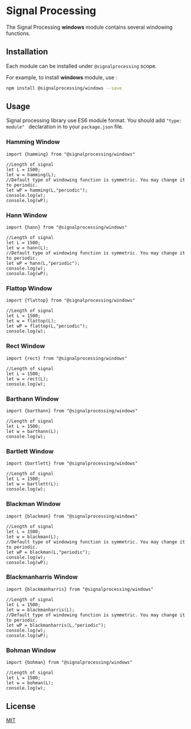 # Signal Processing

The Signal Processing **windows** module contains several windowing functions.

## Installation

Each module can be installed under `@signalprocessing` scope.

For example, to install **windows** module, use :

```bash
npm install @signalprocessing/windows --save
```

## Usage

Signal processing library use ES6 module format. You should add `"type: module" ` declaration in to your `package.json` file. 

### Hamming Window

```node
import {hamming} from "@signalprocessing/windows"

//Length of signal
let L = 1500;
let w = hamming(L);
//Default type of windowing function is symmetric. You may change it to periodic.
let wP = hamming(L,"periodic");
console.log(w);
console.log(wP);
```
### Hann Window

```node
import {hann} from "@signalprocessing/windows"

//Length of signal
let L = 1500;
let w = hann(L);
//Default type of windowing function is symmetric. You may change it to periodic.
let wP = hann(L,"periodic");
console.log(w);
console.log(wP);
```
### Flattop Window

```node
import {flattop} from "@signalprocessing/windows"

//Length of signal
let L = 1500;
let w = flattop(L);
let wP = flattop(L,"periodic");
console.log(w);
```
### Rect Window

```node
import {rect} from "@signalprocessing/windows"

//Length of signal
let L = 1500;
let w = rect(L);
console.log(w);
```
### Barthann Window

```node
import {barthann} from "@signalprocessing/windows"

//Length of signal
let L = 1500;
let w = barthann(L);
console.log(w);
```
### Bartlett Window
```node
import {bartlett} from "@signalprocessing/windows"

//Length of signal
let L = 1500;
let w = bartlett(L);
console.log(w);
```
### Blackman Window

```node
import {blackman} from "@signalprocessing/windows"

//Length of signal
let L = 1500;
let w = blackman(L);
//Default type of windowing function is symmetric. You may change it to periodic.
let wP = blackman(L,"periodic");
console.log(w);
console.log(wP);
```
### Blackmanharris Window
```node
import {blackmanharris} from "@signalprocessing/windows"

//Length of signal
let L = 1500;
let w = blackmanharris(L);
//Default type of windowing function is symmetric. You may change it to periodic.
let wP = blackmanharris(L,"periodic");
console.log(w);
console.log(wP);
```
### Bohman Window
```node
import {bohman} from "@signalprocessing/windows"

//Length of signal
let L = 1500;
let w = bohman(L);
console.log(w);
```

## License

[MIT](https://choosealicense.com/licenses/mit/)
